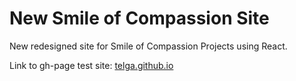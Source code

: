 # New Smile of Compassion Site

New redesigned site for Smile of Compassion Projects using React.

Link to gh-page test site: [telga.github.io](https://telga.github.io/Smile-of-Compassion-New-Site)
